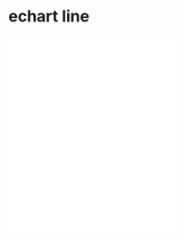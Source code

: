 # echart line

<iframe class="a-iframe"
style="height: 350px;"
 src="/articles/echarts/line-simple.html" frameborder="0" />